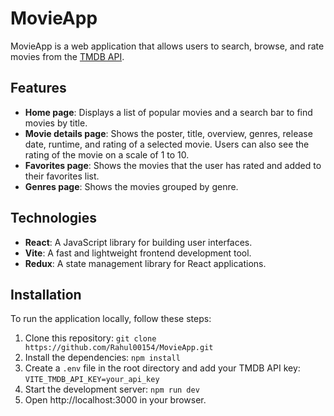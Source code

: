 

# MovieApp

MovieApp is a web application that allows users to search, browse, and rate movies from the [TMDB API](https://developers.themoviedb.org/3).

## Features

- **Home page**: Displays a list of popular movies and a search bar to find movies by title.
- **Movie details page**: Shows the poster, title, overview, genres, release date, runtime, and rating of a selected movie. Users can also see the rating of the movie on a scale of 1 to 10.
- **Favorites page**: Shows the movies that the user has rated and added to their favorites list.
- **Genres page**: Shows the movies grouped by genre.

## Technologies

- **React**: A JavaScript library for building user interfaces.
- **Vite**: A fast and lightweight frontend development tool.
- **Redux**: A state management library for React applications.

## Installation

To run the application locally, follow these steps:

1. Clone this repository: `git clone https://github.com/Rahul00154/MovieApp.git`
2. Install the dependencies: `npm install`
3. Create a `.env` file in the root directory and add your TMDB API key: `VITE_TMDB_API_KEY=your_api_key`
4. Start the development server: `npm run dev`
5. Open http://localhost:3000 in your browser.

